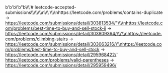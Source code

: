 b'b\'b\\\'b"b\\\\\\\'# leetcode-accepted-submissions\\\\\\\\\\\\\\\\n\\\\\\\'\\\\\\\\nhttps://leetcode.com/problems/contains-duplicate -> https://leetcode.com/submissions/detail/303813534/"\\\\nhttps://leetcode.com/problems/best-time-to-buy-and-sell-stock-ii -> https://leetcode.com/submissions/detail/303809364/\\\'\\nhttps://leetcode.com/problems/climbing-stairs -> https://leetcode.com/submissions/detail/303063216/\'\nhttps://leetcode.com/problems/best-time-to-buy-and-sell-stock -> https://leetcode.com/submissions/detail/295968422/'
https://leetcode.com/problems/valid-parentheses -> https://leetcode.com/submissions/detail/295959496/